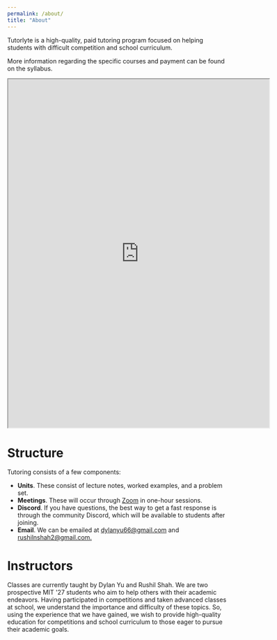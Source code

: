 ```yaml
---
permalink: /about/
title: "About"
---
```


Tutorlyte is a high-quality, paid tutoring program focused on helping students with difficult competition and school curriculum.

More information regarding the specific courses and payment can be found on the syllabus.

<iframe src="https://www.dropbox.com/s/abenyneestf1yc1/G-syllabus.pdf?raw=1" width=600 height=800></iframe>

# Structure
Tutoring consists of a few components:
- **Units**. These consist of lecture notes, worked examples, and a problem set.
- **Meetings**. These will occur through [Zoom](https://zoom.us/) in one-hour sessions.
- **Discord**. If you have questions, the best way to get a fast response is through the community Discord, which will be available to students after joining.
- **Email**. We can be emailed at [dylanyu66@gmail.com](mailto:dylanyu66@gmail.com) and [rushilnshah2@gmail.com.](mailto:rushilnshah2@gmail.com.)

# Instructors
Classes are currently taught by Dylan Yu and Rushil Shah. We are two prospective MIT '27 students who aim to help others with their academic endeavors. Having participated in competitions and taken advanced classes at school, we understand the importance and difficulty of these topics. So, using the experience that we have gained, we wish to provide high-quality education for competitions and school curriculum to those eager to pursue their academic goals.
